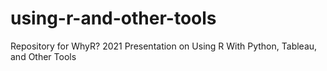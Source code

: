 # using-r-and-other-tools
Repository for WhyR? 2021 Presentation on Using R With Python, Tableau, and Other Tools
